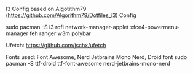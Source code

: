 I3 Config based on Algotithm79 (https://github.com/Algorithm79/Dotfiles_i3) Config

sudo pacman -S i3 rofi network-manager-applet xfce4-powermenu-manager feh ranger w3m polybar

Ufetch: https://github.com/jschx/ufetch

Fonts used: Font Awesome, Nerd Jetbrains Mono Nerd, Droid font
sudo pacman -S ttf-droid ttf-font-awesome nerd-jetbrains-mono-nerd
